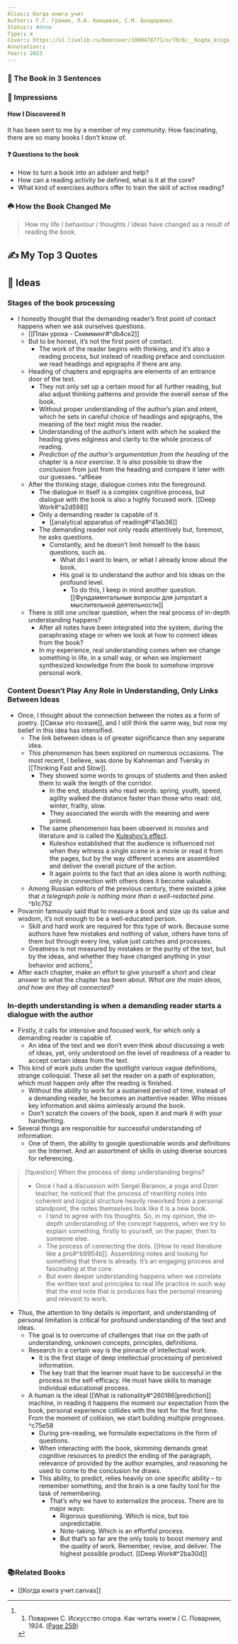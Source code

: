 ```yaml
---
Alias:: Когда книга учит
Author:: Г.Г. Граник, Л.А. Концевая, С.М. Бондаренко
Status:: #done 
Type:: я
Cover:: https://s1.livelib.ru/boocover/1000478771/o/70c8/__Kogda_kniga_uchit.jpeg
Annotation:: 
Year:: 2023
---
```


### 🚀 The Book in 3 Sentences

### 🎨 Impressions

#### How I Discovered It
It has been sent to me by a member of my community. How fascinating, there are so many books I don’t know of.

#### ❓ Questions to the book
- How to turn a book into an adviser and help?
- How can a reading activity be defined, what is it at the core?
- What kind of exercises authors offer to train the skill of active reading?

### ☘️ How the Book Changed Me

> How my life / behaviour / thoughts / ideas have changed as a result of reading the book.

## ✍️ My Top 3 Quotes

## 📒 Ideas
### Stages of the book processing
- I honestly thought that the demanding reader’s first point of contact happens when we ask ourselves questions.
	- [[План урока - Скимминг#^db4ce2]]
	- But to be honest, it’s not the first point of contact.
		- The work of the reader begins with thinking, and it’s also a reading process, but instead of reading preface and conclusion we read headings and epigraphs if there are any.
	- Heading of chapters and epigraphs are elements of an entrance door of the text.
		- They not only set up a certain mood for all further reading, but also adjust thinking patterns and provide the overall sense of the book.
		- Without proper understanding of the author’s plan and intent, which he sets in careful choice of headings and epigraphs, the meaning of the text might miss the reader.
		- Understanding of the author’s intent with which he soaked the heading gives edginess and clarity to the whole process of reading.
		- *Prediction of the author’s argumentation from the heading* of the chapter is a *nice exercise*. It is also possible to draw the conclusion from just from the heading and compare it later with our guesses. ^af6eae
	- After the thinking stage, dialogue comes into the foreground.
		- The dialogue in itself is a complex cognitive process, but dialogue with the book is also a highly focused work. [[Deep Work#^a2d598]]
		- Only a demanding reader is capable of it.
			- [[analytical apparatus of reading#^41ab36]]
		- The demanding reader not only reads attentively but, foremost, he asks questions. 
			- Constantly, and he doesn’t limit himself to the basic questions, such as.
				- What do I want to learn, or what I already know about the book.
				- His goal is to understand the author and his ideas on the profound level.
					- To do this, I keep in mind another question. [[Фундаментальные вопросы для jumpstart а мыслительной деятельности]]
	- There is still one unclear question, when the real process of in-depth understanding happens?
		- After all notes have been integrated into the system, during the paraphrasing stage or when we look at how to connect ideas from the book?
		- In my experience, real understanding comes when we change something in life, in a small way, or when we implement synthesized knowledge from the book to somehow improve personal work.

### Content Doesn’t Play Any Role in Understanding, Only Links Between Ideas
- Once, I thought about the connection between the notes as a form of poetry. [[Связи это поэзия]], and I still think the same way, but now my belief in this idea has intensified.
	- The link between ideas is of greater significance than any separate idea.
	- This phenomenon has been explored on numerous occasions. The most recent, I believe, was done by Kahneman and Tversky in [[Thinking Fast and Slow]].
		- They showed some words to groups of students and then asked them to walk the length of the corridor.
			- In the end, students who read words: spring, youth, speed, agility walked the distance faster than those who read: old, winter, frailty, slow.
			- They associated the words with the meaning and were primed.
		- The same phenomenon has been observed in movies and literature and is called the [Kuleshov’s effect](https://ru.wikipedia.org/wiki/Эффект_Кулешова).
			- Kuleshov established that the audience is influenced not when they witness a single scene in a movie or read it from the pages, but by the way different scenes are assembled and deliver the overall picture of the action.
			- It again points to the fact that an idea alone is worth nothing; only in connection with others does it become valuable.
	- Among Russian editors of the previous century, there existed a joke that *a telegraph pole is nothing more than a well-redacted pine*. ^b1c752
- Povarnin famously said that to measure a book and size up its value and wisdom, it’s not enough to be a well-educated person.
	- Skill and hard work are required for this type of work. Because some authors have few mistakes and nothing of value, others have tons of them but through every line, value just catches and processes.
	- Greatness is not measured by mistakes or the purity of the text, but by the ideas, and whether they have changed anything in your behavior and actions[^1].
- After each chapter, make an effort to give yourself a short and clear answer to what the chapter has been about. *What are the main ideas, and how are they all connected?*

### In-depth understanding is when a demanding reader starts a dialogue with the author
- Firstly, it calls for intensive and focused work, for which only a demanding reader is capable of.
	- An idea of the text and we don’t even think about discussing a web of ideas, yet, only understood on the level of readiness of a reader to accept certain ideas from the text.
- This kind of work puts under the spotlight various vague definitions, strange colloquial. These all set the reader on a path of exploration, which must happen only after the reading is finished.
	- Without the ability to work for a sustained period of time, instead of a demanding reader, he becomes an inattentive reader. Who misses key information and skims aimlessly around the book.
	- Don’t scratch the covers of the book, open it and mark it with your handwriting.
- Several things are responsible for successful understanding of information.
	- One of them, the ability to google questionable words and definitions on the Internet. And an assortment of skills in using diverse sources for referencing.


> [!question] When the process of deep understanding begins?
> - Once I had a discussion with Sergei Baranov, a yoga and Dzen teacher, he noticed that the process of rewriting notes into coherent and logical structure heavily reworked from a personal standpoint, the notes themselves look like it is a new book.
> 	- I tend to agree with his thoughts. So, in my opinion, the in-depth understanding of the concept happens, when we try to explain something, firstly to yourself, on the paper, then to someone else.
> 	- The process of connecting the dots. [[How to read literature like a pro#^b9954b]]. Assembling notes and looking for something that there is already. It’s an engaging process and fascinating at the core.
> 	- But even deeper understanding happens when we correlate the written text and principles to real life practice in such way that the end note that is produces has the personal meaning and relevant to work.

- Thus, the attention to tiny details is important, and understanding of personal limitation is critical for profound understanding of the text and ideas.
	- The goal is to overcome of challenges that rise on the path of understanding, unknown concepts, principles, definitions.
	- Research in a certain way is the pinnacle of intellectual work.
		- It is the first stage of deep intellectual processing of perceived information.
		- The key trait that the learner must have to be successful in the process in the self-efficacy. He must have skills to manage individual educational process.
	- A human is the ideal [[What is rationality#^260166|prediction]] machine, in reading it happens the moment our expectation from the book, personal experience collides with the text for the first time. From the moment of collision, we start building multiple prognoses.  ^c75e58
		- During pre-reading, we formulate expectations in the form of questions.
		- When interacting with the book, skimming demands great cognitive resources to predict the ending of the paragraph, relevance of provided by the author examples, and reasoning he used to come to the conclusion he draws.
		- This ability, to predict, relies heavily on one specific ability – to remember something, and the brain is a one faulty tool for the task of remembering.
			- That’s why we have to externalize the process. There are to major ways:
				- Rigorous questioning. Which is nice, but too unpredictable.
				- Note-taking. Which is an effortful process.
				- But that’s so far are the only tools to boost memory and the quality of work. Remember, revise, and deliver. The highest possible product. [[Deep Work#^2ba30d]]

### 📚Related Books
- [[Когда книга учит.canvas]]

[^1]: 1. Поварнин С. Искусство спора. Как читать книги / С. Поварнин, 1924. ([Page 259](zotero://open-pdf/library/items/B3M82EWQ?page=259&annotation=QQT22ZM4))